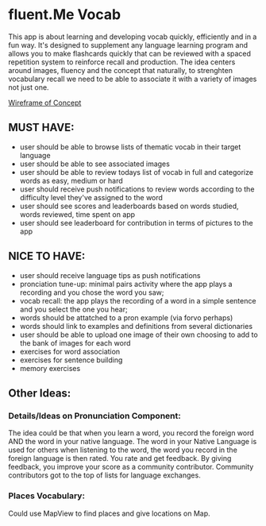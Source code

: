 # fluent.Me Vocab

This app is about learning and developing vocab quickly, efficiently and in a fun way. It's designed to supplement any language learning program and allows you to make flashcards quickly that can be reviewed with a spaced repetition system to reinforce recall and production. The idea centers around images, fluency and the concept that naturally, to strenghten vocabulary recall we need to be able to associate it with a variety of images not just one.

[Wireframe of Concept](https://projects.invisionapp.com/freehand/document/nhTVXNRKw "Wireframe on InvisionApp")

## MUST HAVE:

+ user should be able to browse lists of thematic vocab in their target language
+ user should be able to see associated images
+ user should be able to review todays list of vocab in full and categorize words as easy, medium or hard
+ user should receive push notifications to review words according to the difficulty level they've assigned to the word
+ user should see scores and leaderboards based on words studied, words reviewed, time spent on app
+ user should see leaderboard for contribution in terms of pictures to the app

## NICE TO HAVE:

+ user should receive language tips as push notifications
+ pronciation tune-up: minimal pairs activity where the app plays a recording and you chose the word you saw;
+ vocab recall: the app plays the recording of a word in a simple sentence and you select the one you hear;
+ words should be attatched to a pron example (via forvo perhaps)
+ words should link to examples and definitions from several dictionaries
+ user should be able to upload one image of their own choosing to add to the bank of images for each word
+ exercises for word association 
+ exercises for sentence building
+ memory exercises


## Other Ideas:

### Details/Ideas on Pronunciation Component:
The idea could be that when you learn a word, you record the foreign word AND the word in your native language. The word in your Native Language is used for others when listening to the word, the word you record in the foreign language is then rated. You rate and get feedback. By giving feedback, you improve your score as a community contributor. Community contributors got to the top of lists for language exchanges.

### Places Vocabulary:
Could use MapView to find places and give locations on Map.

